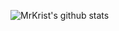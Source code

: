 ![MrKrist's github stats](https://github-readme-stats.vercel.app/api?username=sergii-python-developer&show_icons=true&theme=radical)
